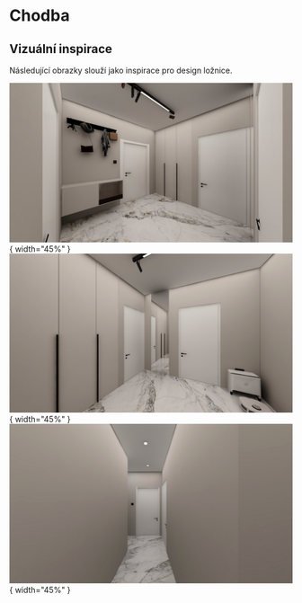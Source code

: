 # Chodba

## Vizuální inspirace

Následující obrazky slouží jako inspirace pro design ložnice.

![Chdoba vstup předek](../static/img/hall/hall.entrance.front.jpg){ width="45%" }
![Chdoba vstup zadek](../static/img/hall/hall.entrance.back.jpg){ width="45%" }
![Chdoba - koridor](../static/img/hall/hall.coridor.jpg){ width="45%" }